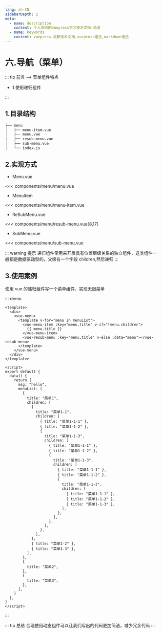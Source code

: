 ```yaml
---
lang: zh-CN
sidebarDepth: 2
meta:
  - name: description
    content: 个人总结的vuepress学习技术文档-语法
  - name: keywords
    content: vuepress,最新技术文档,vuepress语法,markdown语法
---
```


# 六.导航（菜单）

::: tip 前言 --> 菜单组件特点

- 1.使用递归组件

:::

## 1.目录结构

```sh
├── menu
│   ├── menu-item.vue
│   ├── menu.vue
│   ├── resub-menu.vue
│   ├── sub-menu.vue
│   └── index.js
```

## 2.实现方式

- Menu.vue

<<< components/menu/menu.vue

- MenuItem

<<< components/menu/menu-item.vue

- ReSubMenu.vue

<<< components/menu/resub-menu.vue{8,17}

- SubMenu.vue

<<< components/menu/sub-menu.vue

::: warning 提示
递归组件常用来开发具有位置层级关系的独立组件，这类组件一般都是数据驱动型的，父级有一个字段 children,然后递归
:::

## 3.使用案例

使用 vue 的递归组件写一个菜单组件，实现无限菜单

::: demo

```vue
<template>
  <div>
    <vue-menu>
      <template v-for="menu in menuList">
        <vue-menu-item :key="menu.title" v-if="!menu.children">
          {{ menu.title }}
        </vue-menu-item>
        <vue-resub-menu :key="menu.title" v-else :data="menu"></vue-resub-menu>
      </template>
    </vue-menu>
  </div>
</template>

<script>
export default {
  data() {
    return {
      msg: "hello",
      menuList: [
        {
          title: "菜单1",
          children: [
            {
              title: "菜单1-1",
              children: [
                { title: "菜单1-1-1" },
                { title: "菜单1-1-2" },
                {
                  title: "菜单1-1-3",
                  children: [
                    { title: "菜单1-1-1" },
                    { title: "菜单1-1-2" },
                    {
                      title: "菜单1-1-3",
                      children: [
                        { title: "菜单1-1-1" },
                        { title: "菜单1-1-2" },
                        {
                          title: "菜单1-1-3",
                          children: [
                            { title: "菜单1-1-1" },
                            { title: "菜单1-1-2" },
                            { title: "菜单1-1-3" },
                          ],
                        },
                      ],
                    },
                  ],
                },
              ],
            },
            { title: "菜单1-2" },
            { title: "菜单1-3" },
          ],
        },
        {
          title: "菜单2",
        },
        {
          title: "菜单3",
        },
      ],
    }
  },
}
</script>
```

:::

::: tip 总结
合理使用动态组件可以让我们写出的代码更加简洁，减少冗余代码
:::
